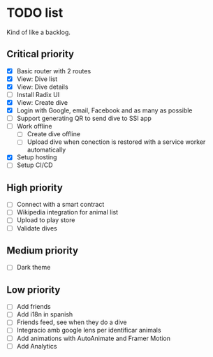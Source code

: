 # TODO list

Kind of like a backlog.

## Critical priority

- [x] Basic router with 2 routes
- [x] View: Dive list
- [x] View: Dive details
- [ ] Install Radix UI
- [x] View: Create dive
- [x] Login with Google, email, Facebook and as many as possible
- [ ] Support generating QR to send dive to SSI app
- [ ] Work offline
  - [ ] Create dive offline
  - [ ] Upload dive when conection is restored with a service worker automatically
- [x] Setup hosting
- [ ] Setup CI/CD

## High priority

- [ ] Connect with a smart contract
- [ ] Wikipedia integration for animal list
- [ ] Upload to play store
- [ ] Validate dives

## Medium priority

- [ ] Dark theme

## Low priority

- [ ] Add friends
- [ ] Add i18n in spanish
- [ ] Friends feed, see when they do a dive
- [ ] Integracio amb google lens per identificar animals
- [ ] Add animations with AutoAnimate and Framer Motion
- [ ] Add Analytics
